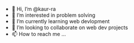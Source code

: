 - 👋 Hi, I’m @kaur-ra
- 👀 I’m interested in problem solving 
- 🌱 I’m currently learning web devlopment 
- 💞️ I’m looking to collaborate on web dev projects
- 📫 How to reach me ...

<!---
kaur-ra/kaur-ra is a ✨ special ✨ repository because its `README.md` (this file) appears on your GitHub profile.
You can click the Preview link to take a look at your changes.
--->
